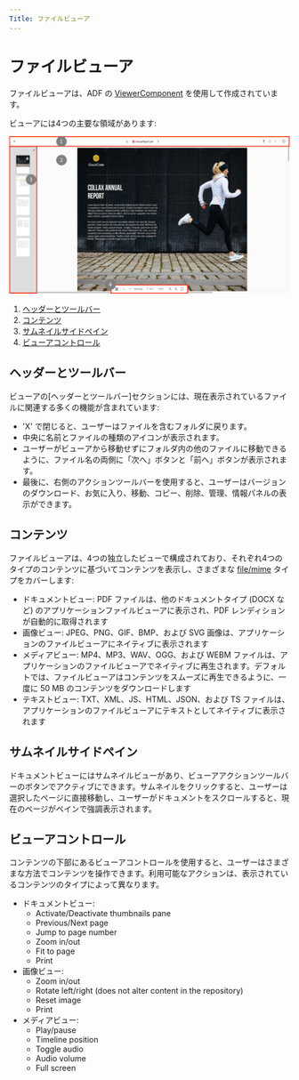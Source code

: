 ```yaml
---
Title: ファイルビューア
---
```


# ファイルビューア

ファイルビューアは、ADF の [ViewerComponent](https://www.alfresco.com/abn/adf/core/viewer.component/) を使用して作成されています。

ビューアには4つの主要な領域があります:

![ファイルビューア](../images/File-Viewer.png)

1. [ヘッダーとツールバー](#header-and-toolbar)
2. [コンテンツ](#content)
3. [サムネイルサイドペイン](#thumbnails-side-pane)
4. [ビューアコントロール](#viewer-controls)

## ヘッダーとツールバー

ビューアの[ヘッダーとツールバー]セクションには、現在表示されているファイルに関連する多くの機能が含まれています:

- 'X' で閉じると、ユーザーはファイルを含むフォルダに戻ります。
- 中央に名前とファイルの種類のアイコンが表示されます。
- ユーザーがビューアから移動せずにフォルダ内の他のファイルに移動できるように、ファイル名の両側に「次へ」ボタンと「前へ」ボタンが表示されます。
- 最後に、右側のアクションツールバーを使用すると、ユーザーはバージョンのダウンロード、お気に入り、移動、コピー、削除、管理、情報パネルの表示ができます。

## コンテンツ

ファイルビューアは、4つの独立したビューで構成されており、それぞれ4つのタイプのコンテンツに基づいてコンテンツを表示し、さまざまな [file/mime](https://www.alfresco.com/abn/adf/core/viewer.component/#supported-file-formats) タイプをカバーします:

- ドキュメントビュー: PDF ファイルは、他のドキュメントタイプ (DOCX など) のアプリケーションファイルビューアに表示され、PDF レンディションが自動的に取得されます
- 画像ビュー: JPEG、PNG、GIF、BMP、および SVG 画像は、アプリケーションのファイルビューアにネイティブに表示されます
- メディアビュー: MP4、MP3、WAV、OGG、および WEBM ファイルは、アプリケーションのファイルビューアでネイティブに再生されます。デフォルトでは、ファイルビューアはコンテンツをスムーズに再生できるように、一度に 50 MB のコンテンツをダウンロードします
- テキストビュー: TXT、XML、JS、HTML、JSON、および TS ファイルは、アプリケーションのファイルビューアにテキストとしてネイティブに表示されます

## サムネイルサイドペイン

ドキュメントビューにはサムネイルビューがあり、ビューアアクションツールバーのボタンでアクティブにできます。サムネイルをクリックすると、ユーザーは選択したページに直接移動し、ユーザーがドキュメントをスクロールすると、現在のページがペインで強調表示されます。

## ビューアコントロール

コンテンツの下部にあるビューアコントロールを使用すると、ユーザーはさまざまな方法でコンテンツを操作できます。利用可能なアクションは、表示されているコンテンツのタイプによって異なります。

- ドキュメントビュー:
  - Activate/Deactivate thumbnails pane
  - Previous/Next page
  - Jump to page number
  - Zoom in/out
  - Fit to page
  - Print
- 画像ビュー:
  - Zoom in/out
  - Rotate left/right (does not alter content in the repository)
  - Reset image
  - Print
- メディアビュー:
  - Play/pause
  - Timeline position
  - Toggle audio
  - Audio volume
  - Full screen

